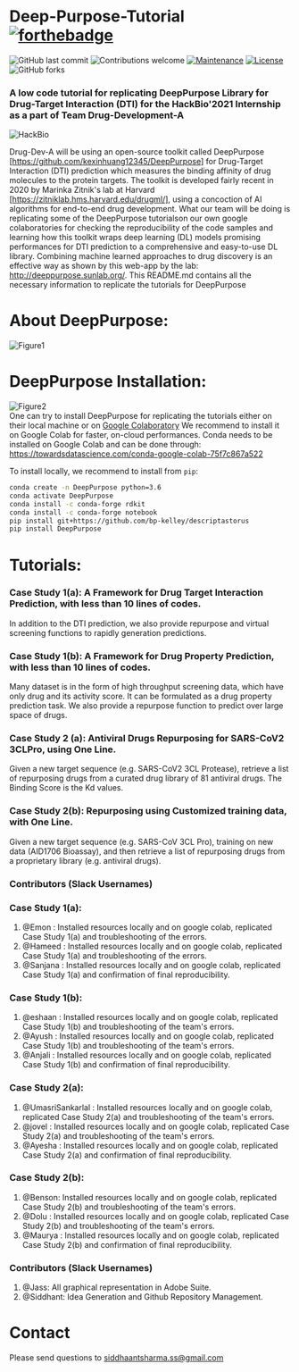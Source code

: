 # Deep-Purpose-Tutorial    [![forthebadge](https://forthebadge.com/images/badges/built-with-science.svg)](https://forthebadge.com)
![GitHub last commit](https://img.shields.io/github/last-commit/ssiddhantsharma/deep-purpose-tutorial)
![Contributions welcome](https://img.shields.io/badge/contributions-welcome-orange.svg)
[![Maintenance](https://img.shields.io/badge/Maintained%3F-yes-green.svg)](https://github.com/ssiddhantsharma/deep-purpose-tutorial/graphs/commit-activity) 
[![License](https://img.shields.io/badge/license-MIT-blue.svg)](https://opensource.org/licenses/MIT)
![GitHub forks](https://img.shields.io/github/forks/ssiddhantsharma/deep-purpose-tutorial?style=social)

### A low code tutorial for replicating DeepPurpose Library for Drug-Target Interaction (DTI) for the HackBio'2021 Internship as a part of Team Drug-Development-A

![HackBio](https://github.com/ssiddhantsharma/team-greider/blob/main/HackBio.jfif) <br>

Drug-Dev-A will be using an open-source toolkit called DeepPurpose [https://github.com/kexinhuang12345/DeepPurpose] for Drug-Target Interaction (DTI) prediction which measures the binding affinity of drug molecules to the protein targets. The toolkit is developed fairly recent in 2020 by Marinka Zitnik's lab at Harvard [https://zitniklab.hms.harvard.edu/drugml/], using a concoction of AI algorithms for end-to-end drug development. What our team will be doing is replicating some of the DeepPurpose tutorialson our own google colaboratories for checking the reproducibility of the code samples and learning how this toolkit wraps deep learning (DL) models promising performances for DTI prediction to a comprehensive and easy-to-use DL library. Combining machine learned approaches to drug discovery is an effective way as shown by this web-app by the lab: http://deeppurpose.sunlab.org/. This README.md contains all the necessary information to replicate the tutorials for DeepPurpose <br>

# About DeepPurpose:
![Figure1](https://github.com/ssiddhantsharma/deep-purpose-tutorial/blob/main/figure1.png) <br>

# DeepPurpose Installation:
![Figure2](https://github.com/ssiddhantsharma/deep-purpose-tutorial/blob/main/figure2.png) <br>
One can try to install DeepPurpose for replicating the tutorials either on their local machine or on [Google Colaboratory](https://colab.research.google.com/)
We recommend to install it on Google Colab for faster, on-cloud performances. Conda needs to be installed on Google Colab and can be done through: https://towardsdatascience.com/conda-google-colab-75f7c867a522

To install locally, we recommend to install from `pip`:
```bash
conda create -n DeepPurpose python=3.6
conda activate DeepPurpose
conda install -c conda-forge rdkit
conda install -c conda-forge notebook
pip install git+https://github.com/bp-kelley/descriptastorus 
pip install DeepPurpose
```
# Tutorials:
### Case Study 1(a): A Framework for Drug Target Interaction Prediction, with less than 10 lines of codes.
In addition to the DTI prediction, we also provide repurpose and virtual screening functions to rapidly generation predictions.

### Case Study 1(b): A Framework for Drug Property Prediction, with less than 10 lines of codes.
Many dataset is in the form of high throughput screening data, which have only drug and its activity score. It can be formulated as a drug property prediction task. We also provide a repurpose function to predict over large space of drugs. 

### Case Study 2 (a): Antiviral Drugs Repurposing for SARS-CoV2 3CLPro, using One Line.
Given a new target sequence (e.g. SARS-CoV2 3CL Protease), retrieve a list of repurposing drugs from a curated drug library of 81 antiviral drugs. The Binding Score is the Kd values.

### Case Study 2(b): Repurposing using Customized training data, with One Line.
Given a new target sequence (e.g. SARS-CoV 3CL Pro), training on new data (AID1706 Bioassay), and then retrieve a list of repurposing drugs from a proprietary library (e.g. antiviral drugs).

### Contributors (Slack Usernames)
### Case Study 1(a): 
1. @Emon : Installed resources locally and on google colab, replicated Case Study 1(a) and troubleshooting of the errors.
2. @Hameed : Installed resources locally and on google colab, replicated Case Study 1(a) and troubleshooting of the errors.
3. @Sanjana : Installed resources locally and on google colab, replicated Case Study 1(a) and confirmation of final reproducibility.

### Case Study 1(b): 
1. @eshaan : Installed resources locally and on google colab, replicated Case Study 1(b) and troubleshooting of the team's errors.
2. @Ayush : Installed resources locally and on google colab, replicated Case Study 1(b) and troubleshooting of the team's errors.
3. @Anjali : Installed resources locally and on google colab, replicated Case Study 1(b) and confirmation of final reproducibility.

### Case Study 2(a): 
1. @UmasriSankarlal : Installed resources locally and on google colab, replicated Case Study 2(a) and troubleshooting of the team's errors.
2. @jovel : Installed resources locally and on google colab, replicated Case Study 2(a) and troubleshooting of the team's errors.
3. @Ayesha : Installed resources locally and on google colab, replicated Case Study 2(a) and confirmation of final reproducibility.

### Case Study 2(b): 
1. @Benson: Installed resources locally and on google colab, replicated Case Study 2(b) and troubleshooting of the team's errors.
2. @Dolu : Installed resources locally and on google colab, replicated Case Study 2(b) and troubleshooting of the team's errors.
3. @Maurya : Installed resources locally and on google colab, replicated Case Study 2(b) and confirmation of final reproducibility.

### Contributors (Slack Usernames)
1. @Jass: All graphical representation in Adobe Suite. 
2. @Siddhant: Idea Generation and Github Repository Management.

# Contact
Please send questions to siddhaantsharma.ss@gmail.com
